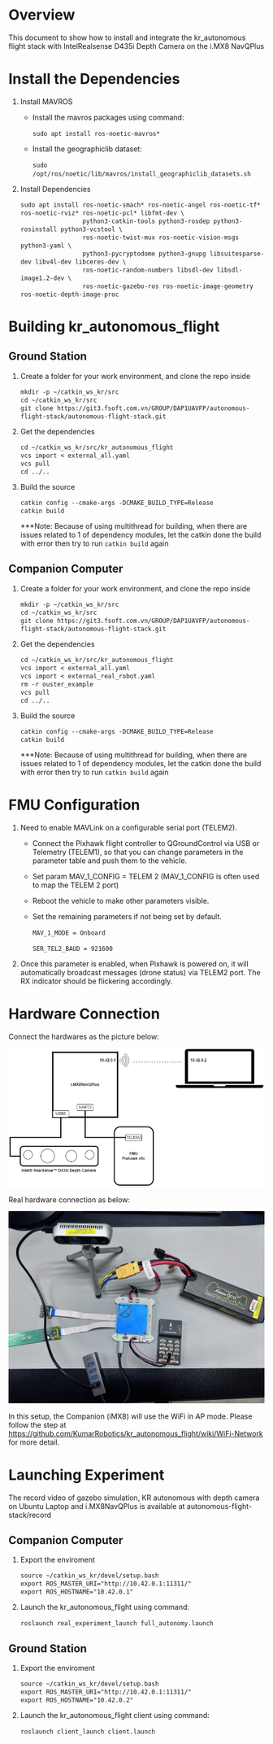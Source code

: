 # Overview

This document to show how to install and integrate the kr_autonomous flight stack with IntelRealsense D435i Depth Camera
on the i.MX8 NavQPlus

# Install the Dependencies

1. Install MAVROS

   - Install the mavros packages using command:

     `sudo apt install ros-noetic-mavros*`
   - Install the geographiclib dataset:

     `sudo /opt/ros/noetic/lib/mavros/install_geographiclib_datasets.sh`
2. Install Dependencies

   ```
   sudo apt install ros-noetic-smach* ros-noetic-angel ros-noetic-tf* ros-noetic-rviz* ros-noetic-pcl* libfmt-dev \
                    python3-catkin-tools python3-rosdep python3-rosinstall python3-vcstool \
                    ros-noetic-twist-mux ros-noetic-vision-msgs python3-yaml \
                    python3-pycryptodome python3-gnupg libsuitesparse-dev libv4l-dev libceres-dev \
                    ros-noetic-random-numbers libsdl-dev libsdl-image1.2-dev \
                    ros-noetic-gazebo-ros ros-noetic-image-geometry ros-noetic-depth-image-proc
   ```

# Building kr_autonomous_flight

## Ground Station

1. Create a folder for your work environment, and clone the repo inside

   ```
   mkdir -p ~/catkin_ws_kr/src
   cd ~/catkin_ws_kr/src
   git clone https://git3.fsoft.com.vn/GROUP/DAP1UAVFP/autonomous-flight-stack/autonomous-flight-stack.git
   ```
2. Get the dependencies

   ```
   cd ~/catkin_ws_kr/src/kr_autonomous_flight
   vcs import < external_all.yaml
   vcs pull
   cd ../..
   ```
3. Build the source

   ```
   catkin config --cmake-args -DCMAKE_BUILD_TYPE=Release
   catkin build
   ```

   ***Note: Because of using multithread for building, when there are issues related to 1 of dependency modules, let the
   catkin done the build with error then try to run `catkin build` again

## Companion Computer

1. Create a folder for your work environment, and clone the repo inside

   ```
   mkdir -p ~/catkin_ws_kr/src
   cd ~/catkin_ws_kr/src
   git clone https://git3.fsoft.com.vn/GROUP/DAP1UAVFP/autonomous-flight-stack/autonomous-flight-stack.git
   ```
2. Get the dependencies

   ```
   cd ~/catkin_ws_kr/src/kr_autonomous_flight
   vcs import < external_all.yaml
   vcs import < external_real_robot.yaml
   rm -r ouster_example
   vcs pull
   cd ../..
   ```
3. Build the source

   ```
   catkin config --cmake-args -DCMAKE_BUILD_TYPE=Release
   catkin build
   ```

   ***Note: Because of using multithread for building, when there are issues related to 1 of dependency modules, let the
   catkin done the build with error then try to run `catkin build` again

# FMU Configuration

1. Need to enable MAVLink on a configurable serial port (TELEM2).
   - Connect the Pixhawk flight controller to QGroundControl via USB or Telemetry (TELEM1),
     so that you can change parameters in the parameter table and push them to the vehicle.
   - Set param MAV_1_CONFIG = TELEM 2 (MAV_1_CONFIG is often used to map the TELEM 2 port)
   - Reboot the vehicle to make other parameters visible.
   - Set the remaining parameters if not being set by default.

     `MAV_1_MODE = Onboard`

     `SER_TEL2_BAUD = 921600`
2. Once this parameter is enabled, when Pixhawk is powered on, it will automatically broadcast messages (drone status)
   via TELEM2 port. The RX indicator should be flickering accordingly.

# Hardware Connection

Connect the hardwares as the picture below:

![Hardware_Connection](Record/Hardware_Connection.jpg)

Real hardware connection as below:

![Hardware_Connection](Record/UAV_P2_KR_DEPTHCAM_iMX8_Setup.jpg)

In this setup, the Companion (iMX8) will use the WiFi in AP mode.
Please follow the step at https://github.com/KumarRobotics/kr_autonomous_flight/wiki/WiFi-Network for more detail.

# Launching Experiment

The record video of gazebo simulation, KR autonomous with depth camera on Ubuntu Laptop and i.MX8NavQPlus is available at autonomous-flight-stack/record

## Companion Computer

1. Export the enviroment

   ```
   source ~/catkin_ws_kr/devel/setup.bash
   export ROS_MASTER_URI="http://10.42.0.1:11311/"
   export ROS_HOSTNAME="10.42.0.1"
   ```
2. Launch the kr_autonomous_flight using command:

   `roslaunch real_experiment_launch full_autonomy.launch`

## Ground Station

1. Export the enviroment

   ```
   source ~/catkin_ws_kr/devel/setup.bash
   export ROS_MASTER_URI="http://10.42.0.1:11311/"
   export ROS_HOSTNAME="10.42.0.2"
   ```
2. Launch the kr_autonomous_flight client using command:

   `roslaunch client_launch client.launch`
